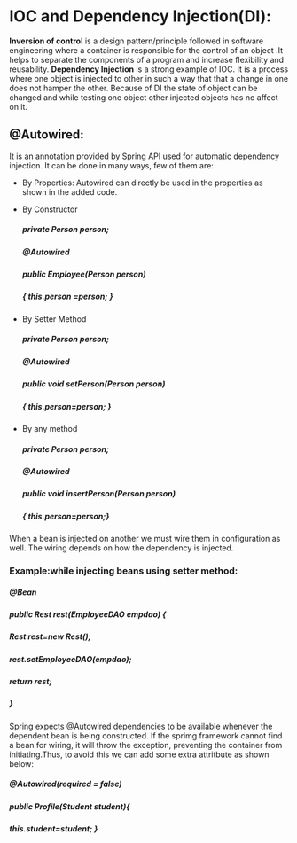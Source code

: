 # IOC and Dependency Injection(DI):
**Inversion of control** is a design pattern/principle followed in software engineering where a container is responsible for the control of an object .It helps to separate the components of a program and increase flexibility and reusability. **Dependency Injection** is a strong example of IOC. It is a process where one object is injected to other in such a way that that a change in one does not hamper the other. Because of DI the state of object can be changed and while testing one object other injected objects has no affect  on it.

## @Autowired:
 It is an annotation provided by Spring API used for automatic dependency injection. It can be done in many ways, few of them are:
- By Properties:
Autowired can directly be used in the properties as shown in the added code.

-	By Constructor

    ##### private Person person;
    ##### @Autowired 
    ##### public Employee(Person person)
    ##### { this.person =person; }
    
-	By Setter Method

    ##### private Person person; 
    ##### @Autowired
    ##### public void setPerson(Person person)
    ##### { this.person=person; }
    
-	By any method 

    ##### private Person person; 
    ##### @Autowired
    ##### public void insertPerson(Person person)
    ##### { this.person=person;}

When a bean is injected on another we must wire them in configuration as well. The wiring depends on how the dependency is injected.

### Example:while injecting beans using setter method:
 
 #####  @Bean
 #####  public Rest rest(EmployeeDAO empdao) {
 #####        Rest rest=new Rest();
 #####       rest.setEmployeeDAO(empdao);
 #####    return rest;
 #####  }

Spring expects @Autowired dependencies to be available whenever the dependent bean is being constructed. If the sprimg framework cannot find a bean for wiring, it will throw the exception, preventing the container from initiating.Thus, to avoid this we can add some extra attritbute as shown below:

#####  @Autowired(required = false)
#####   public Profile(Student student){
#####  this.student=student; }
